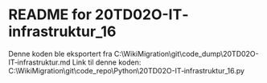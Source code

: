 # README for 20TD02O-IT‐infrastruktur_16
Denne koden ble eksportert fra C:\WikiMigration\git\code_dump\20TD02O-IT‐infrastruktur.md
Link til denne koden: C:\WikiMigration\git\code_repo\Python\20TD02O-IT‐infrastruktur_16.py
